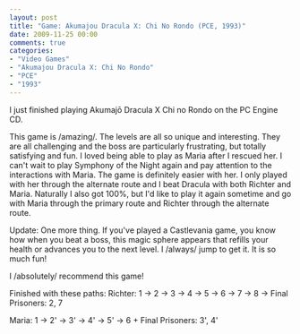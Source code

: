 ```yaml
---
layout: post
title: "Game: Akumajou Dracula X: Chi No Rondo (PCE, 1993)"
date: 2009-11-25 00:00
comments: true
categories:
- "Video Games"
- "Akumajou Dracula X: Chi No Rondo"
- "PCE"
- "1993"
---
```


I just finished playing Akumajō Dracula X Chi no Rondo on the PC
Engine CD.

This game is /amazing/. The levels are all so unique and
interesting. They are all challenging and the boss are
particularly frustrating, but totally satisfying and fun. I loved
being able to play as Maria after I rescued her. I can't wait to
play Symphony of the Night again and pay attention to the
interactions with Maria. The game is definitely easier with her. I
only played with her through the alternate route and I beat
Dracula with both Richter and Maria. Naturally I also got 100%,
but I'd like to play it again sometime and go with Maria through
the primary route and Richter through the alternate route.</p>

Update: One more thing. If you've played a Castlevania game,
you know how when you beat a boss, this magic sphere appears that
refills your health or advances you to the next level. I
/always/ jump to get it. It is so much fun!

I /absolutely/ recommend this game!

Finished with these paths:
Richter:
1 -> 2 -> 3 -> 4 -> 5 -> 6 -> 7 -> 8 -> Final
Prisoners: 2, 7

Maria:
1 -> 2' -> 3' -> 4' -> 5' -> 6 + Final
Prisoners: 3', 4'
